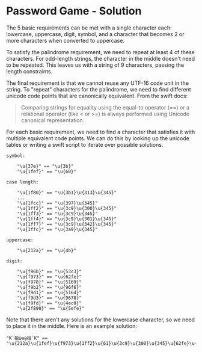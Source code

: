 # Password Game - Solution

The 5 basic requirements can be met with a single character each: lowercase, uppercase, digit, symbol, and a character that becomes 2 or more characters when converted to uppercase.

To satisfy the palindrome requirement, we need to repeat at least 4 of these characters. For odd-length strings, the character in the middle doesn't need to be repeated. This leaves us with a string of 9 characters, passing the length constraints.

The final requirement is that we cannot reuse any UTF-16 code unit in the string. To "repeat" characters for the palindrome, we need to find different unicode code points that are canonically equivalent. From the swift docs:

> Comparing strings for equality using the equal-to operator (==) or a relational operator (like < or >=) is always performed using Unicode canonical representation.

For each basic requirement, we need to find a character that satisfies it with multiple equivalent code points. We can do this by looking up the unicode tables or writing a swift script to iterate over possible solutions.

    symbol:

        "\u{37e}" == "\u{3b}"
        "\u{1fef}" == "\u{60}"

    case length:

        "\u{1f80}" == "\u{3b1}\u{313}\u{345}"
        ...
        "\u{1fcc}" == "\u{397}\u{345}"
        "\u{1ff2}" == "\u{3c9}\u{300}\u{345}"
        "\u{1ff3}" == "\u{3c9}\u{345}"
        "\u{1ff4}" == "\u{3c9}\u{301}\u{345}"
        "\u{1ff7}" == "\u{3c9}\u{342}\u{345}"
        "\u{1ffc}" == "\u{3a9}\u{345}"

    uppercase:

        "\u{212a}" == "\u{4b}"

    digit:

        "\u{f96b}" == "\u{53c3}"
        "\u{f973}" == "\u{62fe}"
        "\u{f978}" == "\u{5169}"
        "\u{f9b2}" == "\u{96f6}"
        "\u{f9d1}" == "\u{516d}"
        "\u{f9d3}" == "\u{9678}"
        "\u{f9fd}" == "\u{4ec0}"
        "\u{2f890}" == "\u{5efe}"

Note that there aren't any solutions for the lowercase character, so we need to place it in the middle. Here is an example solution:

    "K`拾ῲaῲ拾`K" == "\u{212a}\u{1fef}\u{f973}\u{1ff2}\u{61}\u{3c9}\u{300}\u{345}\u{62fe}\u{60}\u{4b}"

